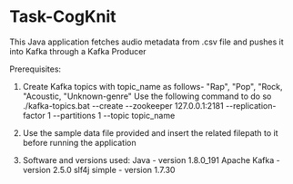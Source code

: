# Task-CogKnit
This Java application fetches audio metadata from .csv file and pushes it into Kafka through a Kafka Producer

Prerequisites:
1. Create Kafka topics with topic_name as follows- "Rap", "Pop", "Rock, "Acoustic, "Unknown-genre"
    Use the following command to do so
    ./kafka-topics.bat --create --zookeeper 127.0.0.1:2181 --replication-factor 1 --partitions 1 --topic topic_name

2. Use the sample data file provided and insert the related filepath to it before running the application

3. Software and versions used:
    Java - version 1.8.0_191
    Apache Kafka - version 2.5.0
    slf4j simple - version 1.7.30

